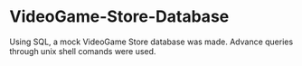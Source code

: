 # VideoGame-Store-Database
Using SQL, a mock VideoGame Store database was made.
Advance queries through unix shell comands were used.

